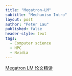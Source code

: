 ```yaml
---
title: "Megatron-LM"
subtitle: "Mechanism Intro"
layout: post
author: "Peter Lau"
published: false
header-style: text
tags:
  - Computer science
  - HPC
  - Nvidia
---
```






[Megatron LM 论文精读](https://www.bilibili.com/video/BV1nB4y1R7Yz/?spm_id_from=333.1387.upload.video_card.click&vd_source=47335eadf4a3037631ddd45e49be7235)